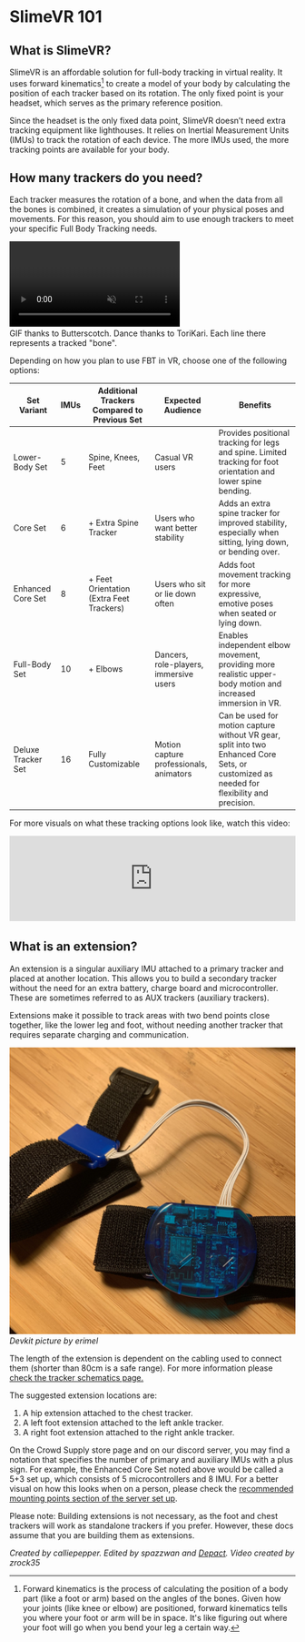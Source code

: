 # SlimeVR 101

## What is SlimeVR?

SlimeVR is an affordable solution for full-body tracking in virtual reality. It uses forward kinematics[^note] to create a model of your body by calculating the position of each tracker based on its rotation.
The only fixed point is your headset, which serves as the primary reference position.

Since the headset is the only fixed data point, SlimeVR doesn’t need extra tracking equipment like lighthouses. It relies on Inertial Measurement Units (IMUs) to track the rotation of each device. The more IMUs used, the more tracking points are available for your body.

[^note]: Forward kinematics is the process of calculating the position of a body part (like a foot or arm) based on the angles of the bones. Given how your joints (like knee or elbow) are positioned, forward kinematics tells you where your foot or arm will be in space. It's like figuring out where your foot will go when you bend your leg a certain way.

## How many trackers do you need?

Each tracker measures the rotation of a bone, and when the data from all the bones is combined, it creates a simulation of your physical poses and movements. For this reason, you should aim to use enough trackers to meet your specific Full Body Tracking needs.

<div class="embeddedVideo">
	<video name="Tracking Example" playsinline autoplay muted loop>
	  <source src="./assets/videos/ostriches.webm" type="video/webm">
	  <source src="./assets/videos/ostriches.mov" type="video/quicktime">
	</video><br>
	GIF thanks to Butterscotch. Dance thanks to ToriKari. Each line there represents a tracked "bone".
</div>

Depending on how you plan to use FBT in VR, choose one of the following options:

<table>
  <thead>
    <tr>
      <th>Set Variant</th>
      <th>IMUs</th>
      <th>Additional Trackers Compared to Previous Set</th>
      <th>Expected Audience</th>
      <th>Benefits</th>
    </tr>
  </thead>
  <tbody>
    <tr>
      <td>Lower-Body Set</td>
      <td>5</td>
      <td>Spine, Knees, Feet</td>
      <td>Casual VR users</td>
      <td>
        Provides positional tracking for legs and spine. Limited tracking for
        foot orientation and lower spine bending.
      </td>
    </tr>
    <tr>
      <td>Core Set</td>
      <td>6</td>
      <td>+ Extra Spine Tracker</td>
      <td>Users who want better stability</td>
      <td>
        Adds an extra spine tracker for improved stability, especially when
        sitting, lying down, or bending over.
      </td>
    </tr>
    <tr>
      <td>Enhanced Core Set</td>
      <td>8</td>
      <td>+ Feet Orientation (Extra Feet Trackers)</td>
      <td>Users who sit or lie down often</td>
      <td>
        Adds foot movement tracking for more expressive, emotive poses when
        seated or lying down.
      </td>
    </tr>
    <tr>
      <td>Full-Body Set</td>
      <td>10</td>
      <td>+ Elbows</td>
      <td>Dancers,<br />role-players,<br />immersive users</td>
      <td>
        Enables independent elbow movement, providing more realistic upper-body
        motion and increased immersion in VR.
      </td>
    </tr>
    <tr>
      <td>Deluxe Tracker Set</td>
      <td>16</td>
      <td>Fully Customizable</td>
      <td>Motion capture professionals,<br />animators</td>
      <td>
        Can be used for motion capture without VR gear, split into two Enhanced
        Core Sets, or customized as needed for flexibility and precision.
      </td>
    </tr>
  </tbody>
</table>

For more visuals on what these tracking options look like, watch this video:

<div class="video-container">
<iframe width="100%" height="auto" src="https://www.youtube.com/embed/KN3dxGNAq34" title="YouTube video player" frameborder="0" allow="accelerometer; autoplay muted; clipboard-write; encrypted-media; gyroscope; picture-in-picture" allowfullscreen></iframe>
</div>

## What is an extension?

An extension is a singular auxiliary IMU attached to a primary tracker and placed at another location. This allows you to build a secondary tracker without the need for an extra battery, charge board and microcontroller. These are sometimes referred to as AUX trackers (auxiliary trackers).

Extensions make it possible to track areas with two bend points close together, like the lower leg and foot, without needing another tracker that requires separate charging and communication.

![Extension Image](assets/img/extension.jpg)<br>
*Devkit picture by erimel*

The length of the extension is dependent on the cabling used to connect them (shorter than 80cm is a safe range). For more information please [check the tracker schematics page.](diy/tracker-schematics.md)

The suggested extension locations are:

1. A hip extension attached to the chest tracker.
1. A left foot extension attached to the left ankle tracker.
1. A right foot extension attached to the right ankle tracker.

On the Crowd Supply store page and on our discord server, you may find a notation that specifies the number of primary and auxiliary IMUs with a plus sign. For example, the Enhanced Core Set noted above would be called a 5+3 set up, which consists of 5 microcontrollers and 8 IMU. For a better visual on how this looks when on a person, please check the [recommended mounting points section of the server set up](server/putting-on-trackers.md#recommended-mounting-points).

Please note: Building extensions is not necessary, as the foot and chest trackers will work as standalone trackers if you prefer. However, these docs assume that you are building them as extensions.

*Created by calliepepper. Edited by spazzwan and [Depact](https://github.com/Depact). Video created by zrock35*
